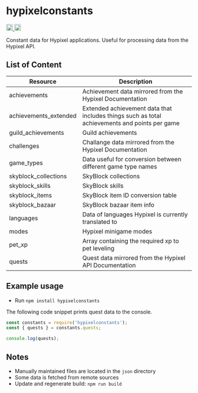 # hypixelconstants
<a href="https://badge.fury.io/js/hypixelconstants">
   <img src="https://badge.fury.io/js/hypixelconstants.svg" alt="npm version" height="18">
</a>
<a href="https://www.npmjs.com/package/hypixelconstants">
   <img src="https://img.shields.io/npm/dm/hypixelconstants.svg" alt="downloads" height="18">
</a>

Constant data for Hypixel applications. Useful for processing data from the Hypixel API.

List of Content
----
| Resource | Description           |
|-----------|----------------------|
| achievements | Achievement data mirrored from the Hypixel Documentation |
| achievements_extended | Extended achievement data that includes things such as total achievements and points per game |
| guild_achievements | Guild achievements |
| challenges | Challange data mirrored from the Hypixel Documentation |
| game_types | Data useful for conversion between different game type names |
| skyblock_collections | SkyBlock collections |
| skyblock_skills | SkyBlock skills |
| skyblock_items | SkyBlock item ID conversion table |
| skyblock_bazaar | SkyBlock bazaar item info |
| languages | Data of languages Hypixel is currently translated to |
| modes | Hypixel minigame modes |
| pet_xp | Array containing the required xp to pet leveling |
| quests | Quest data mirrored from the Hypixel API Documentation |

Example usage
----
* Run `npm install hypixelconstants`

The following code snippet prints quest data to the console.

```js
const constants = require('hypixelconstants');
const { quests } = constants.quests;

console.log(quests);
```

Notes
----
* Manually maintained files are located in the `json` directory
* Some data is fetched from remote sources
* Update and regenerate build: `npm run build`
